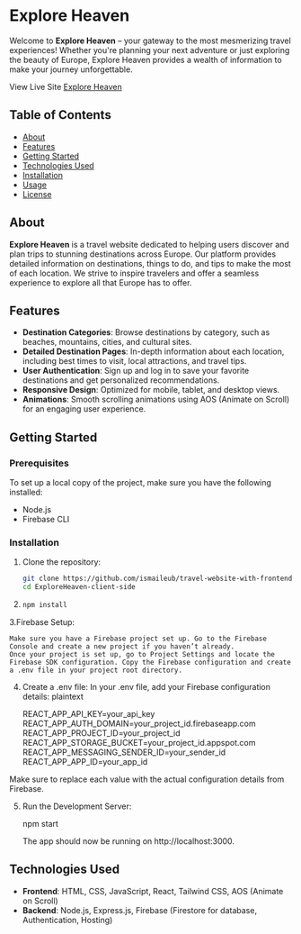 # Explore Heaven

Welcome to **Explore Heaven** – your gateway to the most mesmerizing travel experiences! Whether you're planning your next adventure or just exploring the beauty of Europe, Explore Heaven provides a wealth of information to make your journey unforgettable.

View Live Site [Explore Heaven](https://explore-heaven.web.app/)

## Table of Contents

- [About](#about)
- [Features](#features)
- [Getting Started](#getting-started)
- [Technologies Used](#technologies-used)
- [Installation](#installation)
- [Usage](#usage)
- [License](#license)

## About

**Explore Heaven** is a travel website dedicated to helping users discover and plan trips to stunning destinations across Europe. Our platform provides detailed information on destinations, things to do, and tips to make the most of each location. We strive to inspire travelers and offer a seamless experience to explore all that Europe has to offer.

## Features

- **Destination Categories**: Browse destinations by category, such as beaches, mountains, cities, and cultural sites.
- **Detailed Destination Pages**: In-depth information about each location, including best times to visit, local attractions, and travel tips.
- **User Authentication**: Sign up and log in to save your favorite destinations and get personalized recommendations.
- **Responsive Design**: Optimized for mobile, tablet, and desktop views.
- **Animations**: Smooth scrolling animations using AOS (Animate on Scroll) for an engaging user experience.

## Getting Started

### Prerequisites

To set up a local copy of the project, make sure you have the following installed:

- Node.js
- Firebase CLI

### Installation

1. Clone the repository:
   ```bash
   git clone https://github.com/ismaileub/travel-website-with-frontend-and-backend-.git
   cd ExploreHeaven-client-side

2.
    ```bash
    npm install

3.Firebase Setup:

    Make sure you have a Firebase project set up. Go to the Firebase Console and create a new project if you haven’t already.
    Once your project is set up, go to Project Settings and locate the Firebase SDK configuration. Copy the Firebase configuration and create a .env file in your project root directory.

4. Create a .env file:
   In your .env file, add your Firebase configuration details:
   plaintext
    
    REACT_APP_API_KEY=your_api_key
    REACT_APP_AUTH_DOMAIN=your_project_id.firebaseapp.com
    REACT_APP_PROJECT_ID=your_project_id
    REACT_APP_STORAGE_BUCKET=your_project_id.appspot.com
    REACT_APP_MESSAGING_SENDER_ID=your_sender_id
    REACT_APP_APP_ID=your_app_id    
 
 Make sure to replace each value with the actual configuration details from Firebase.

 5. Run the Development Server:

 

    npm start

    The app should now be running on http://localhost:3000.

    

## Technologies Used
- **Frontend**: HTML, CSS, JavaScript, React, Tailwind CSS, AOS (Animate on Scroll)
- **Backend**: Node.js, Express.js, Firebase (Firestore for database, Authentication, Hosting)
